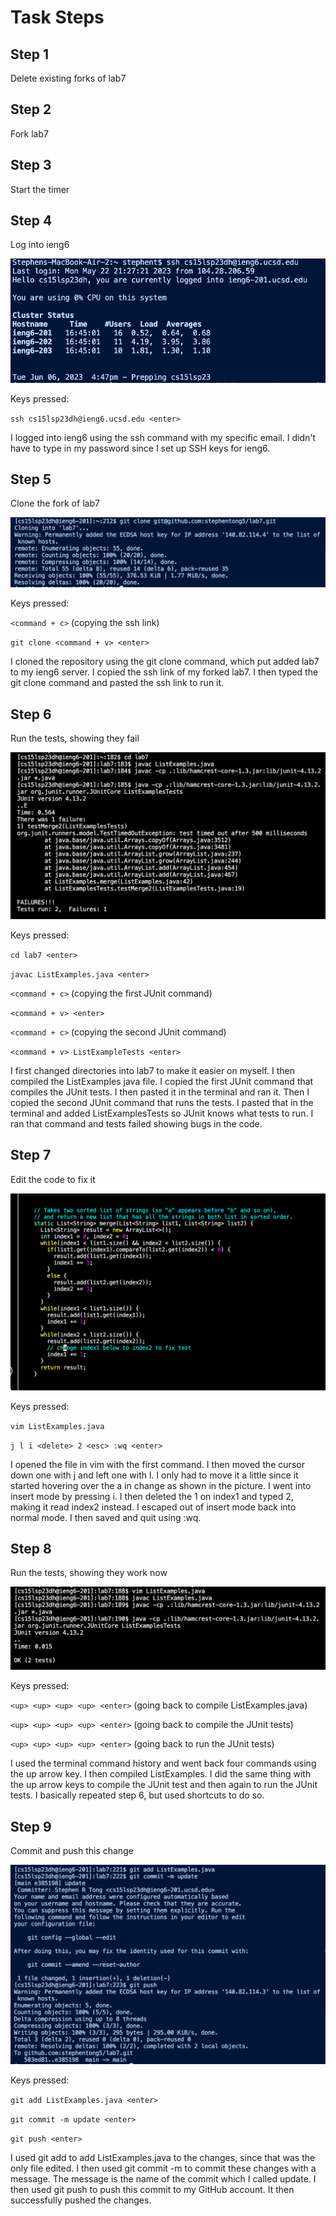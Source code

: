 # Task Steps

## Step 1

Delete existing forks of lab7

## Step 2

Fork lab7

## Step 3

Start the timer

## Step 4

Log into ieng6

![Image](fixedstep4.png)

Keys pressed:

`ssh cs15lsp23dh@ieng6.ucsd.edu <enter>`

I logged into ieng6 using the ssh command with my specific email. I didn't have to type in my password since I set up SSH keys for ieng6.

## Step 5

Clone the fork of lab7

![Image](fixedstep5.png)

Keys pressed: 

`<command + c>` (copying the ssh link)

`git clone <command + v> <enter>`

I cloned the repository using the git clone command, which put added lab7 to my ieng6 server. I copied the ssh link of my forked lab7. I then typed the git clone command and pasted the ssh link to run it.

## Step 6

Run the tests, showing they fail

![Image](step6.png)

Keys pressed:

`cd lab7 <enter>`

`javac ListExamples.java <enter>`

`<command + c>` (copying the first JUnit command)

`<command + v> <enter>`
 
`<command + c>` (copying the second JUnit command)

`<command + v> ListExampleTests <enter>`

I first changed directories into lab7 to make it easier on myself. I then compiled the ListExamples java file. I copied the first JUnit command that compiles the JUnit tests. I then pasted it in the terminal and ran it. Then I copied the second JUnit command that runs the tests. I pasted that in the terminal and added ListExamplesTests so JUnit knows what tests to run. I ran that command and tests failed showing bugs in the code.

## Step 7

Edit the code to fix it

![Image](step7.png)

Keys pressed:

`vim ListExamples.java`

`j l i <delete> 2 <esc> :wq <enter>`

I opened the file in vim with the first command. I then moved the cursor down one with j and left one with l. I only had to move it a little since it started hovering over the a in change as shown in the picture. I went into insert mode by pressing i. I then deleted the 1 on index1 and typed 2, making it read index2 instead. I escaped out of insert mode back into normal mode. I then saved and quit using :wq.

## Step 8

Run the tests, showing they work now

![Image](step8.png)

Keys pressed:

`<up> <up> <up> <up> <enter>` (going back to compile ListExamples.java)

`<up> <up> <up> <up> <enter>` (going back to compile the JUnit tests)

`<up> <up> <up> <up> <enter>` (going back to run the JUnit tests)

I used the terminal command history and went back four commands using the up arrow key. I then compiled ListExamples. I did the same thing with the up arrow keys to compile the JUnit test and then again to run the JUnit tests. I basically repeated step 6, but used shortcuts to do so.

## Step 9

Commit and push this change

![Image](fixedstep9.png)

Keys pressed:

`git add ListExamples.java <enter>`

`git commit -m update <enter>`

`git push <enter>`

I used git add to add ListExamples.java to the changes, since that was the only file edited. I then used git commit -m to commit these changes with a message. The message is the name of the commit which I called update. I then used git push to push this commit to my GitHub account. It then successfully pushed the changes.

